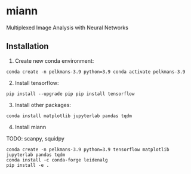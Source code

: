 # miann
Multiplexed Image Analysis with Neural Networks

## Installation

1. Create new conda environment:

`
conda create -n pelkmans-3.9 python=3.9
conda activate pelkmans-3.9
`

2. Install tensorflow:

`
pip install --upgrade pip
pip install tensorflow
`

3. Install other packages:

`
conda install matplotlib jupyterlab pandas tqdm
`

4. Install miann  

TODO: scanpy, squidpy
```
conda create -n pelkmans-3.9 python=3.9 tensorflow matplotlib jupyterlab pandas tqdm
conda install -c conda-forge leidenalg
pip install -e .
```

